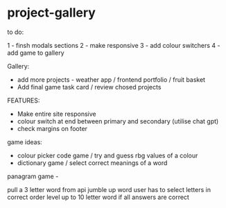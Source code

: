 # project-gallery

to do:

1 - finsh modals sections
2 - make responsive
3 - add colour switchers
4 - add game to gallery

Gallery:
- add more projects - weather app / frontend portfolio / fruit basket
- Add final game task card / review chosed projects

FEATURES:
- Make entire site responsive
- colour switch at end between primary and secondary (utilise chat gpt)
- check margins on footer

game ideas:

- colour picker code game / try and guess rbg values of a colour
- dictionary game / select correct meanings of a word

panagram game - 

pull a 3 letter word from api 
jumble up word
user has to select letters in correct order
level up to 10 letter word if all answers are correct


